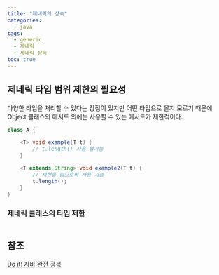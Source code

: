 ```yaml
---
title: "제네릭의 상속"
categories:
  - java
tags:
  - generic
  - 제네릭
  - 제네릭 상속
toc: true
---
```


## 제네릭 타입 범위 제한의 필요성
다양한 타입을 처리할 수 있다는 장접이 있지만 어떤 타입으로 올지 모르기 때문에 Object 클래스의 메서드 외에는 사용할 수 있는 메서드가 제한적이다.

```java
class A {

    <T> void example(T t) {
        // t.length() 사용 불가능
    }

    <T extends String> void example2(T t) {
        // 제한을 함으로써 사용 가능
        t.length();
    }
}
```

### 제네릭 클래스의 타입 제한

```java

```


## 참조

[Do it! 자바 완전 정복](http://www.yes24.com/Product/Goods/103389317)